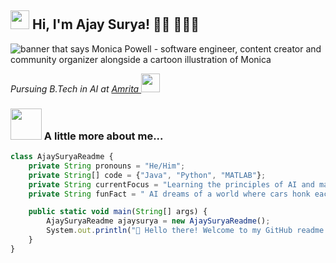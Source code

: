 <h2><img src="https://emojis.slackmojis.com/emojis/images/1531849430/4246/blob-sunglasses.gif?1531849430" width="30"/> Hi, I'm Ajay Surya! 👋🏾 👩🏾‍💻</h2>
<img src="https://raw.githubusercontent.com/M0nica/M0nica/master/gh-header-image-cropped.png" alt="banner that says Monica Powell - software engineer, content creator and community organizer alongside a cartoon illustration of Monica">

<p><em>Pursuing B.Tech in AI at <a href="https://www.amrita.edu/"> Amrita
</a><img src="https://media.giphy.com/media/WUlplcMpOCEmTGBtBW/giphy.gif" width="30"> 
</em></p>

### <img src="https://media.giphy.com/media/VgCDAzcKvsR6OM0uWg/giphy.gif" width="50"> A little more about me...  

```javascript
class AjaySuryaReadme {
    private String pronouns = "He/Him";
    private String[] code = {"Java", "Python", "MATLAB"};
    private String currentFocus = "Learning the principles of AI and making open source contributions";
    private String funFact = " AI dreams of a world where cars honk each other in Morse code.";

    public static void main(String[] args) {
        AjaySuryaReadme ajaysurya = new AjaySuryaReadme();
        System.out.println("👋 Hello there! Welcome to my GitHub readme.");
    }
}
